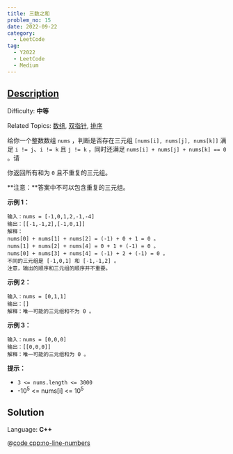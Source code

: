 ```yaml
---
title: 三数之和
problem_no: 15
date: 2022-09-22
category:
  - LeetCode
tag:
  - Y2022
  - LeetCode
  - Medium
---
```


## [Description](https://leetcode.cn/problems/3sum/)

Difficulty: **中等**

Related Topics: [数组](https://leetcode.cn/tag/array/), [双指针](https://leetcode.cn/tag/two-pointers/), [排序](https://leetcode.cn/tag/sorting/)


给你一个整数数组 `nums` ，判断是否存在三元组 `[nums[i], nums[j], nums[k]]` 满足 `i != j`、`i != k` 且 `j != k` ，同时还满足 `nums[i] + nums[j] + nums[k] == 0` 。请

你返回所有和为 `0` 且不重复的三元组。

**注意：**答案中不可以包含重复的三元组。

**示例 1：**

```
输入：nums = [-1,0,1,2,-1,-4]
输出：[[-1,-1,2],[-1,0,1]]
解释：
nums[0] + nums[1] + nums[2] = (-1) + 0 + 1 = 0 。
nums[1] + nums[2] + nums[4] = 0 + 1 + (-1) = 0 。
nums[0] + nums[3] + nums[4] = (-1) + 2 + (-1) = 0 。
不同的三元组是 [-1,0,1] 和 [-1,-1,2] 。
注意，输出的顺序和三元组的顺序并不重要。
```

**示例 2：**

```
输入：nums = [0,1,1]
输出：[]
解释：唯一可能的三元组和不为 0 。
```

**示例 3：**

```
输入：nums = [0,0,0]
输出：[[0,0,0]]
解释：唯一可能的三元组和为 0 。
```

**提示：**

*   `3 <= nums.length <= 3000`
*   -10<sup>5</sup> <= nums[i] <= 10<sup>5</sup>


## Solution

Language: **C++**

@[code cpp:no-line-numbers](../_codes/algorithm/code/leet-code/15-main.cpp)
